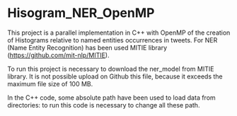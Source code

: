 # Hisogram_NER_OpenMP

This project is a parallel implementation in C++ with OpenMP of the creation of Histograms relative to named entities occurrences in tweets. For NER (Name Entity Recognition) has been used MITIE library (https://github.com/mit-nlp/MITIE).

To run this project is necessary to download the ner_model from MITIE library. It is not possible upload on Github this file, because it exceeds the maximum file size of 100 MB.

In the C++ code, some absolute path have been used to load data from directories: to run this code is necessary to change all these path.
